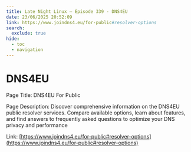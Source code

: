 ```yaml
---
title: Late Night Linux – Episode 339 - DNS4EU
date: 23/06/2025 20:52:09
link: https://www.joindns4.eu/for-public#resolver-options
search:
  exclude: true
hide:
  - toc
  - navigation
---
```


# DNS4EU

Page Title: DNS4EU For Public

Page Description: Discover comprehensive information on the DNS4EU public resolver services. Compare available options, learn about features, and find answers to frequently asked questions to optimize your DNS privacy and performance 

Link: [https://www.joindns4.eu/for-public#resolver-options](https://www.joindns4.eu/for-public#resolver-options)